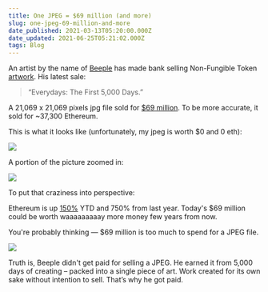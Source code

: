 ```yaml
---
title: One JPEG = $69 million (and more)
slug: one-jpeg-69-million-and-more
date_published: 2021-03-13T05:20:00.000Z
date_updated: 2021-06-25T05:21:02.000Z
tags: Blog
---
```


An artist by the name of [Beeple](https://twitter.com/beeple/status/1347406074685566977?s=20) has made bank selling Non-Fungible Token [artwork](https://twitter.com/beeple/status/1370595125961887747?s=20). His latest sale:

> “Everydays: The First 5,000 Days.” 

A 21,069 x 21,069 pixels jpg file sold for [$69 million](https://onlineonly.christies.com/s/beeple-first-5000-days/beeple-b-1981-1/112924). To be more accurate, it sold for ~37,300 Ethereum.

This is what it looks like (unfortunately, my jpeg is worth $0 and 0 eth):

![](https://mcusercontent.com/13d6f824588a2db77eb01adbf/images/1e8b58bc-8fb6-43c0-be9c-ba4c0f4f76a7.png)

A portion of the picture zoomed in:

![](https://mcusercontent.com/13d6f824588a2db77eb01adbf/images/1a85eb9f-e29f-48e5-9fa6-b9cd452fd1c0.png)

To put that craziness into perspective:

Ethereum is up [150%](https://www.coindesk.com/price/ethereum) YTD and 750% from last year. Today's $69 million could be worth waaaaaaaaay more money few years from now.

You're probably thinking — $69 million is too much to spend for a JPEG file.

![](https://mcusercontent.com/13d6f824588a2db77eb01adbf/images/6335e824-cbbc-49f4-a0a4-9eb866f396fd.gif)

Truth is, Beeple didn't get paid for selling a JPEG. He earned it from 5,000 days of creating – packed into a single piece of art. Work created for its own sake without intention to sell. That’s why he got paid.
